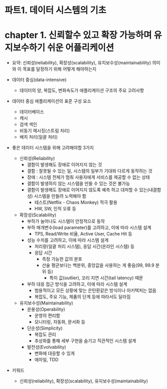 # 파트1. 데이터 시스템의 기초

# chapter 1. 신뢰할수 있고 확장 가능하며 유지보수하기 쉬운 어플리케이션
- 요약: 신뢰성(reliability), 확장성(scalability), 유지보수성(maintainability) 의미와 이 목표를 달정하기 위해 어떻게 해야하는지 


- 데이터 중심(data-intensive)
  - 데이터의 양, 복잡도, 변화속도가 애플리케이션 구조의 주요 고려사항

- 데이터 중심 애플리케이션의 표준 구성 요소
  - 데이터베이스
  - 캐시
  - 검색 색인
  - 비동기 메시징(스트림 처리)
  - 배치 처리(일괄 처리)

- 좋은 데이터 시스템을 위해 고려해야할 3가지
  - 신뢰성(Reliability)
    - 결함이 발생해도 장애로 이어지지 않는 것
    - 결함 : 잘못될 수 있는 일, 시스템의 일부가 기대와 다르게 동작하는 것
    - 장애 : 시스템 전체가 멈춰 사용자에게 서비스를 제공할 수 없는 상태
    - 결함이 발생하지 않는 시스템을 만들 수 있는 것은 불가능
    - 결함이 발생해도 장애로 이어지지 않도록 예측 하고 대처할 수 있는(내결함성) 시스템을 만들려 노력해야 함
      - 테스트(Netflix - Chaos Monkey) 적극 활용
      - HW, SW, 인적 오류 등
  - 확장성(Scalability)
    - 부하가 늘어나도 시스템이 안정적으로 동작
    - 부하 매개변수(load parameter)를 고려하고, 이에 따라 시스템 설계
      - TPS, Read/Write 비율, Active User, Cache Hit 등
    - 성능 수치를 고려하고, 이에 따라 시스템 설계
      - 처리량(일괄 처리 시스템), 응답 시간(온라인 시스템) 등
      - 응답 시간
        - 측정 가능한 값의 분포
        - 산술 평균보다는 백분위, 중앙값을 사용하는 게 좋음(99, 99.9 분위 등)
          - 특이 값(outlier), 꼬리 지연 시간(tail latency) 때문
    - 부하 대응 접근 방식을 고려하고, 이에 따라 시스템 설계
      - 범용적이고 모든 상황에 맞는 은탄환같은 방식이나 아키텍처는 없음
      - 복잡도, 주요 기능, 제품의 단계 등에 따라서도 달라짐
  - 유지보수성(Maintainability)
    - 운용성(Operability)
      - 운영의 편리함
      - 모니터링, 자동화, 문서화 등
    - 단순성(Simplicity)
      - 복잡도 관리
      - 추상화를 통해 세부 구현을 숨기고 직관적인 시스템 설계
    - 발전성(Evolvability)
      - 변화에 대응할 수 있게
      - 애자일, TDD

- 키워드
    - 신뢰성(reliability), 확장성(scalability), 유지보수성(maintainability)
